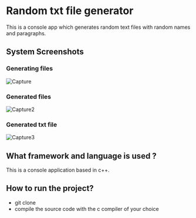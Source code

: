 # Random txt file generator
This is a console app which generates random text files with random names and paragraphs.

## System Screenshots
### Generating files 
![Capture](https://github.com/rachit5t/random-txt-file-generator/assets/117898868/0e930df9-b5a9-439e-bbe3-3ce276df8275)
### Generated files 
![Capture2](https://github.com/rachit5t/random-txt-file-generator/assets/117898868/68693696-8a89-4784-97b4-7f3659292cf2)
### Generated txt file
![Capture3](https://github.com/rachit5t/random-txt-file-generator/assets/117898868/3070d345-8fa6-4f25-8062-3534607ed89b)

## What framework and language is used ?
This is a console application based in c++.

## How to run the project?
- git clone <url>
- compile the source code with the c compiler of your choice
